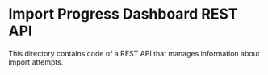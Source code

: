 # Import Progress Dashboard REST API

This directory contains code of a REST API that manages information
about import attempts.